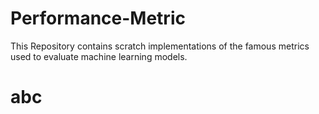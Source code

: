 # Performance-Metric
This Repository contains scratch implementations of the famous metrics used to evaluate machine learning models.
<br>
<h1> abc</h1>

